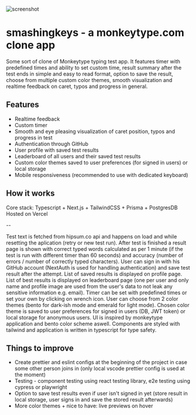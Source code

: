 ![screenshot](https://github.com/jakubhrstka/smashingkeys/assets/55590543/61aa826b-5698-4f8f-85fe-6e64461d230b)

# smashingkeys - a monkeytype.com clone app

Some sort of clone of Monkeytype typing test app. It features timer with predefined times and ability to set custom time, result summary after the test ends in simple and easy to read format, option to save the result, choose from multiple custom color themes, smooth visualization and realtime feedback on caret, typos and progress in general.

## Features

- Realtime feedback
- Custom timer
- Smooth and eye pleasing visualization of caret position, typos and progress in test
- Authentication through GitHub
- User profile with saved test results
- Leaderboard of all users and their saved test results
- Custom color themes saved to user preferences (for signed in users) or local storage
- Mobile responsiveness (recommended to use with dedicated keyboard)

## How it works

Core stack: Typescript + Next.js + TailwindCSS + Prisma + PostgresDB  
Hosted on Vercel

--

Test text is fetched from hipsum.co api and happens on load and while resetting the aplication (retry or new test run). After test is finished a result page is shown with correct typed words calculated as per 1 minute (if the test is run with different timer than 60 seconds) and accuracy (number of errors / number of correctly typed characters).
User can sign in with his GitHub account (NextAuth is used for handling authentication) and save test result after the attempt.
List of saved results is displayed on profile page. List of best results is displayed on leaderboard page (one per user and only name and profile image are used from the user's data to not leak any sensitive information e.g. email).
Timer can be set with predefined times or set your own by clicking on wrench icon.
User can choose from 2 color themes (bento for dark-ish mode and emerald for light mode). Chosen color theme is saved to user preferences for signed in users (DB, JWT token) or local storage for anonymous users.
UI is inspired by monkeytype application and bento color scheme aswell.
Components are styled with tailwind and application is written in typescript for type safety.

## Things to improve

- Create prettier and eslint configs at the beginning of the project in case some other person joins in (only local vscode prettier config is used at the moment)
- Testing - component testing using react testing library, e2e testing using cypress or playwright
- Option to save test results even if user isn't signed in yet (store result in local storage, user signs in and save the stored result afterwards)
- More color themes + nice to have: live previews on hover
